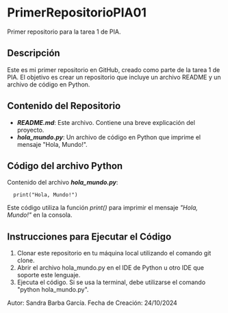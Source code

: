 # PrimerRepositorioPIA01
Primer repositorio para la tarea 1 de PIA.

## Descripción
   Este es mi primer repositorio en GitHub, creado como parte de la tarea 1 de PIA. 
   El objetivo es crear un repositorio que incluye un archivo README y un archivo de código en Python.

## Contenido del Repositorio
   - ***README.md***: Este archivo. Contiene una breve explicación del proyecto.
   - ***hola_mundo.py***: Un archivo de código en Python que imprime el mensaje "Hola, Mundo!".

## Código del archivo Python
   Contenido del archivo ***hola_mundo.py***:

      print("Hola, Mundo!")
		
   Este código utiliza la función *print()* para imprimir el mensaje *"Hola, Mundo!"* en la consola.

## Instrucciones para Ejecutar el Código
   1. Clonar este repositorio en tu máquina local utilizando el comando git clone.
   2. Abrir el archivo hola_mundo.py en el IDE de Python u otro IDE que soporte este lenguaje.
   3. Ejecuta el código. Si se usa la terminal, debe utilizarse el comando "python hola_mundo.py".


Autor: Sandra Barba García.
Fecha de Creación: 24/10/2024
